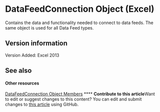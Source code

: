 
# DataFeedConnection Object (Excel)

Contains the data and functionality needed to connect to data feeds. The same object is used for all Data Feed types.


## Version information

Version Added: Excel 2013 


## See also


#### Other resources


 [DataFeedConnection Object Members](33157c0b-c8d1-355f-8e72-3c7738ff67af.md)
****   **Contribute to this article**Want to edit or suggest changes to this content? You can edit and submit changes to  [this article](https://github.com/jhershey00/VBA_Excel_Test/OpenXMLCon/articles/2ccb242b-28d5-3baf-78be-aa8f7478f4b6.md) using GitHub.

